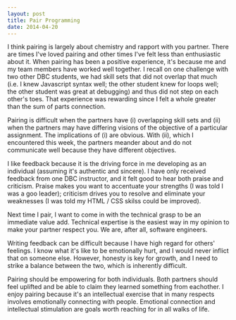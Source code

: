 ```yaml
---
layout: post
title: Pair Programming
date: 2014-04-20 
---
```



<p>I think pairing is largely about chemistry and rapport with you partner. There are times I've loved pairing and other times I've felt less than enthusiastic about it. When pairing has been a positive experience, it's because me and my team members have worked well together. I recall on one challenge with two other DBC students, we had skill sets that did not overlap that much (i.e. I knew Javascript syntax well; the other student knew for loops well; the other student was great at debugging) and thus did not step on each other's toes. That experience was rewarding since I felt a whole greater than the sum of parts connection. </p>

<p> Pairing is difficult when the partners have (i) overlapping skill sets and (ii) when the partners may have differing visions of the objective of a particular assignment. The implications of (i) are obvious. With (ii), which I encountered this week, the partners meander about and do not communicate well because they have different objectives. </p>

<p> I like feedback because it is the driving force in me developing as an individual (assuming it's authentic and sincere). I have only received feedback from one DBC instructor, and it felt good to hear both praise and criticism. Praise makes you want to accentuate your strengths (I was told I was a goo leader); criticism drives you to resolve and eliminate your weaknesses (I was told my HTML / CSS skilss could be improved). 

<p> Next time I pair, I want to come in with the technical grasp to be an immediate value add. Technical expertise is the easiest way in my opinion to make your partner respect you. We are, after all, software engineers.</p>

<p> Writing feedback can be difficult because I have high regard for others' feelings. I know what it's like to be emotionally hurt, and I would never inflict that on someone else. However, honesty is key for growth, and I need to strike a balance between the two, which is inherently difficult. </p>

<p> Pairing should be empowering for both individuals. Both partners should feel uplifted and be able to claim they learned something from eachother.  I enjoy pairing because it's an intellectual exercise that in many respects involves emotionally connecting with people. Emotional connection and intellectual stimulation are goals worth reaching for in all walks of life. </p>

